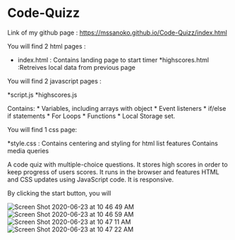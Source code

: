 # Code-Quizz

Link of my github page : https://mssanoko.github.io/Code-Quizz/index.html


You will find 2 html pages : 

* index.html : Contains landing page to start timer 
*highscores.html :Retreives local data from previous page

You will find 2 javascript pages :

*script.js
*highscores.js

Contains: * Variables, including arrays with object * Event listeners * if/else if statements * For Loops * Functions * Local Storage set.

You will find 1 css page: 

*style.css : Contains centering and styling for html list features Contains media queries

A code quiz with multiple-choice questions. It stores high scores in order to keep progress of users scores. It runs in the browser and features HTML and CSS updates using JavaScript code. It is responsive.

By clicking the start button, you will 

![Screen Shot 2020-06-23 at 10 46 49 AM](https://user-images.githubusercontent.com/61078512/85744561-fea78400-b6d2-11ea-8f4d-06f8eb784e36.png)
![Screen Shot 2020-06-23 at 10 46 59 AM](https://user-images.githubusercontent.com/61078512/85745973-1b908700-b6d4-11ea-9e9c-0239fe6fa27e.png)
![Screen Shot 2020-06-23 at 10 47 11 AM](https://user-images.githubusercontent.com/61078512/85745980-1df2e100-b6d4-11ea-8061-880312d2a76d.png)
![Screen Shot 2020-06-23 at 10 47 22 AM](https://user-images.githubusercontent.com/61078512/85745992-20553b00-b6d4-11ea-92c2-d30247f56336.png)
